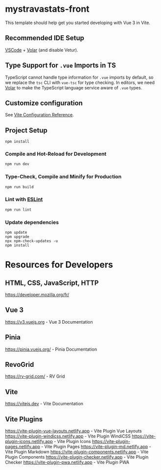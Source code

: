 # mystravastats-front

This template should help get you started developing with Vue 3 in Vite.

## Recommended IDE Setup

[VSCode](https://code.visualstudio.com/) + [Volar](https://marketplace.visualstudio.com/items?itemName=Vue.volar) (and disable Vetur).

## Type Support for `.vue` Imports in TS

TypeScript cannot handle type information for `.vue` imports by default, so we replace the `tsc` CLI with `vue-tsc` for type checking. In editors, we need [Volar](https://marketplace.visualstudio.com/items?itemName=Vue.volar) to make the TypeScript language service aware of `.vue` types.

## Customize configuration

See [Vite Configuration Reference](https://vitejs.dev/config/).

## Project Setup

```shell
npm install
```

### Compile and Hot-Reload for Development

```sh
npm run dev
```

### Type-Check, Compile and Minify for Production

```sh
npm run build
```

### Lint with [ESLint](https://eslint.org/)

```sh
npm run lint
```

### Update dependencies
```shell
npm update
npm upgrade
npx npm-check-updates -u
npm install
```

# Resources for Developers

## HTML, CSS, JavaScript, HTTP
https://developer.mozilla.org/fr/

## Vue 3
https://v3.vuejs.org - Vue 3 Documentation

## Pinia
https://pinia.vuejs.org/ - Pinia Documentation

## RevoGrid
https://rv-grid.com/ - RV Grid

## Vite
https://vitejs.dev - Vite Documentation

## Vite Plugins
https://vite-plugin-vue-layouts.netlify.app - Vite Plugin Vue Layouts
https://vite-plugin-windicss.netlify.app - Vite Plugin WindiCSS
https://vite-plugin-icons.netlify.app - Vite Plugin Icons
https://vite-plugin-pages.netlify.app - Vite Plugin Pages
https://vite-plugin-md.netlify.app - Vite Plugin Markdown
https://vite-plugin-components.netlify.app - Vite Plugin Components
https://vite-plugin-checker.netlify.app - Vite Plugin Checker
https://vite-plugin-pwa.netlify.app - Vite Plugin PWA
